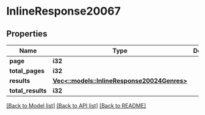 # InlineResponse20067

## Properties

Name | Type | Description | Notes
------------ | ------------- | ------------- | -------------
**page** | **i32** |  | [optional] 
**total_pages** | **i32** |  | [optional] 
**results** | [**Vec<::models::InlineResponse20024Genres>**](inline_response_200_24_genres.md) |  | [optional] 
**total_results** | **i32** |  | [optional] 

[[Back to Model list]](../README.md#documentation-for-models) [[Back to API list]](../README.md#documentation-for-api-endpoints) [[Back to README]](../README.md)


